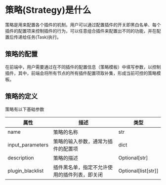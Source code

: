 # 策略(Strategy)是什么

策略是用来配置各个插件的机制，用户可以通过配置插件的开关即黑白名单、每个插件的配置项来控制插件的行为，可以任意组合插件来配置出不同的功能，并在配置后传递给任务(Task)执行。

## 策略的配置

在前端中，用户需要通过在不同插件的配置信息（策略模板）中填写参数，以控制插件，其中，前端会将所有节点的所有插件配置项取补集，形成当前可控的策略模板。

## 策略的定义

策略有以下基础参数


| 属性 | 描述 | 类型|
|---|---|---|
|name | 策略的名称 | str |
|input_parameters | 策略的输入参数，通常为插件的配置项 | dict |
|description | 策略的描述 | Optional[str] |
|plugin_blacklist | 插件黑名单，指定不允许使用的插件列表，即关闭 | Optional[list[str]] |